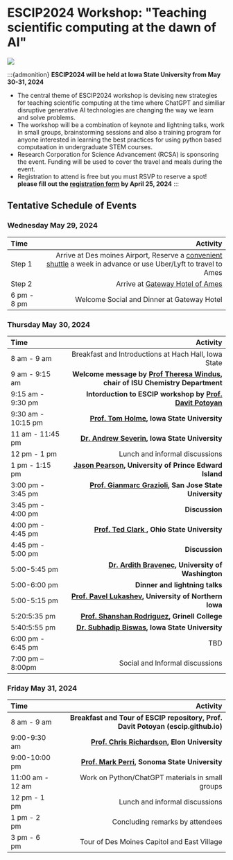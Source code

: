 # ESCIP2024 Workshop: "Teaching scientific computing at the dawn of AI"

![](isu.jpg)

:::{admonition} **ESCIP2024 will be held at Iowa State University from May 30-31, 2024**

- The central theme of ESCIP2024 workshop is devising new strategies for teaching scientific computing at the time where ChatGPT and similiar disruptive generative AI technologies are changing the way we learn and solve problems.  
- The workshop will be a combination of keynote and lightning talks, work in small groups, brainstorming sessions and also a training program for anyone interested in learning the best practices for using python based computaation in undergraduate STEM courses. 
- Research Corporation for Science Advancement (RCSA) is sponsoring the event. Funding will be used to cover the travel and meals during the event. 
- Registration to attend is free but you must RSVP to reserve a spot! **please fill out the [registration form](https://forms.gle/HbCYMA9KCphwH9Jd8) by April 25, 2024** 
:::


## Tentative Schedule of Events

### Wednesday May 29, 2024

|    Time         |   Activity   |
| :------------   | -------------: |
| Step 1          |  Arrive at Des moines Airport, Reserve a [convenient shuttle](https://www.executiveexpress.biz/shuttle-service/) a week in advance or use Uber/Lyft to travel to Ames|
| Step 2          |  Arrive at [Gateway Hotel of Ames](https://www.gatewayames.com/?gad_source=1&gclid=CjwKCAiAivGuBhBEEiwAWiFmYd_bDL2ZwiJL24UCD7-JF8ZD6-vSqDUP6vmgmWIXBR79M8Nu1fIwgBoCoKcQAvD_BwE&gclsrc=aw.ds) |
| 6 pm - 8 pm     |  Welcome Social and Dinner at Gateway Hotel |


### Thursday May 30, 2024

|    Time         |   Activity   |
| :------------   | -------------: |
|8 am - 9 am  | Breakfast and Introductions at Hach Hall, Iowa State|
|9 am - 9:15 am  | **Welcome message by [Prof Theresa Windus](https://www.chem.iastate.edu/people/theresa-windus), chair of ISU Chemistry Department**|
|9:15 am - 9:30 pm | **Intorduction to ESCIP workshop by [Prof. Davit Potoyan](https://www.chem.iastate.edu/people/davit-potoyan)**|
|9:30 am - 10:15 pm | **[Prof. Tom Holme](https://www.chem.iastate.edu/people/tom-holme), Iowa State University** |
|11 am - 11:45 pm | **[Dr. Andrew Severin](https://www.bcb.iastate.edu/people/andrew-severin), Iowa State University**  |
|12 pm - 1 pm | Lunch and informal discussions|
| 1 pm - 1:15 pm | **[Jason Pearson](https://islandscholar.ca/people/jpearson), University of Prince Edward Island** |
| 3:00 pm - 3:45 pm | **[Prof. Gianmarc Grazioli](https://gianmarc.com/), San Jose State University**|
| 3:45 pm - 4:00 pm | **Discussion**|
| 4:00 pm - 4:45 pm | **[Prof. Ted Clark ](https://chemistry.osu.edu/people/clark.789), Ohio State University**|
| 4:45 pm - 5:00 pm | **Discussion**|
| 5:00-5:45 pm | **[Dr. Ardith Bravenec](https://depts.washington.edu/astrobio/wordpress/profile/ardith-bravenec/), University of Washington**|
| 5:00-6:00 pm | **Dinner and lightning talks**|
| 5:00-5:15 pm|  **[Prof. Pavel Lukashev](https://chas.uni.edu/physics/directory/pavel-lukashev), University of Northern Iowa**|
| 5:20:5:35 pm | **[Prof. Shanshan Rodriguez](https://www.grinnell.edu/user/rodriguezs), Grinell College**|
| 5:40:5:55 pm | **[Dr. Subhadip Biswas](https://twitter.com/subhadip_shuvo?lang=en), Iowa State University**|
| 6:00 pm - 6:45 pm | TBD |
| 7:00 pm – 8:00pm | Social and Informal discussions |

### Friday May 31, 2024

|    Time         |   Activity   |
| :------------   | -------------: |
| 8 am - 9 am |  **Breakfast and Tour of ESCIP repository, Prof. Davit Potoyan (escip.github.io)** |
| 9:00-9:30 am|  **[Prof. Chris Richardson](https://facstaff.elon.edu/crichardson17/), Elon University** |
| 9:00-10:00 pm | **[Prof. Mark Perri](https://chemistry.sonoma.edu/faculty-staff/mark-j-perri), Sonoma State University**|
| 11:00 am - 12 am | Work on Python/ChatGPT materials in small groups  |
| 12 pm - 1 pm | Lunch and informal discussions |
| 1  pm - 2 pm | Concluding remarks by attendees |
| 3 pm - 6 pm | Tour of Des Moines Capitol and East Village |
